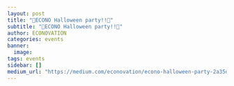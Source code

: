 ```yaml
---
layout: post
title: "🎃ECONO Halloween party!!🎃"
subtitle: "🎃ECONO Halloween party!!🎃"
author: ECONOVATION
categories: events
banner:
  image:
tags: events
sidebar: []
medium_url: "https://medium.com/econovation/econo-halloween-party-2a35d945534f"
---
```

